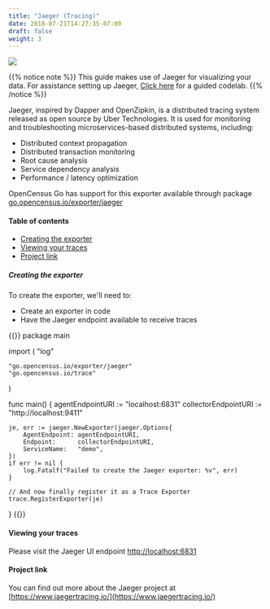 ```yaml
---
title: "Jaeger (Tracing)"
date: 2018-07-21T14:27:35-07:00
draft: false
weight: 3
---
```


![](https://www.jaegertracing.io/img/jaeger-logo.png)

{{% notice note %}}
This guide makes use of Jaeger for visualizing your data. For assistance setting up Jaeger, [Click here](/codelabs/jaeger) for a guided codelab.
{{% /notice %}}

Jaeger, inspired by Dapper and OpenZipkin, is a distributed tracing system released as open source by Uber Technologies.
It is used for monitoring and troubleshooting microservices-based distributed systems, including:

* Distributed context propagation
* Distributed transaction monitoring
* Root cause analysis
* Service dependency analysis
* Performance / latency optimization

OpenCensus Go has support for this exporter available through package [go.opencensus.io/exporter/jaeger](https://godoc.org/go.opencensus.io/exporter/jaeger)

#### Table of contents
- [Creating the exporter](#creating-the-exporter)
- [Viewing your traces](#viewing-your-traces)
- [Project link](#project-link)

##### Creating the exporter
To create the exporter, we'll need to:

* Create an exporter in code
* Have the Jaeger endpoint available to receive traces

{{<highlight go>}}
package main

import (
	"log"

	"go.opencensus.io/exporter/jaeger"
	"go.opencensus.io/trace"
)

func main() {
	agentEndpointURI := "localhost:6831"
	collectorEndpointURI := "http://localhost:9411"

	je, err := jaeger.NewExporter(jaeger.Options{
		AgentEndpoint: agentEndpointURI,
		Endpoint:      collectorEndpointURI,
		ServiceName:   "demo",
	})
	if err != nil {
		log.Fatalf("Failed to create the Jaeger exporter: %v", err)
	}

	// And now finally register it as a Trace Exporter
	trace.RegisterExporter(je)
}
{{</highlight>}}

#### Viewing your traces
Please visit the Jaeger UI endpoint [http://localhost:6831](http://localhost:6831)

#### Project link
You can find out more about the Jaeger project at [https://www.jaegertracing.io/](https://www.jaegertracing.io/)
